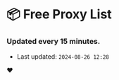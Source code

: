 # :package: Free Proxy List
### Updated every 15 minutes.

- Last updated: `2024-08-26 12:28`

:heart:
